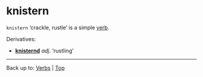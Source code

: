 # knistern

`knistern` ‘crackle, rustle’ is a simple [verb](../../index.md).

Derivatives:
- **[knisternd](../../../adjectives/k/kn/knisternd.md)** *adj.* ‘rustling’

----

Back up to: [Verbs](../../index.md) | [Top](../../../index.md)
